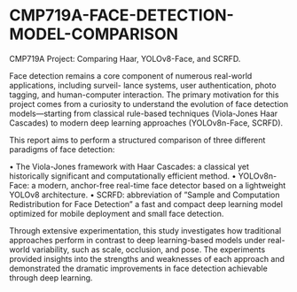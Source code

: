 # CMP719A-FACE-DETECTION-MODEL-COMPARISON
CMP719A Project: Comparing Haar, YOLOv8-Face, and SCRFD. 

Face detection remains a core component of numerous real-world applications, including surveil-
lance systems, user authentication, photo tagging, and human-computer interaction. The primary
motivation for this project comes from a curiosity to understand the evolution of face detection
models—starting from classical rule-based techniques (Viola-Jones Haar Cascades) to modern deep
learning approaches (YOLOv8n-Face, SCRFD).

This report aims to perform a structured comparison of three different paradigms of face detection:

• The Viola-Jones framework with Haar Cascades: a classical yet historically significant and
computationally efficient method.
• YOLOv8n-Face: a modern, anchor-free real-time face detector based on a lightweight
YOLOv8 architecture.
• SCRFD: abbreviation of ”Sample and Computation Redistribution for Face Detection” a
fast and compact deep learning model optimized for mobile deployment and small face
detection.

Through extensive experimentation, this study investigates how traditional approaches perform in
contrast to deep learning-based models under real-world variability, such as scale, occlusion, and
pose. The experiments provided insights into the strengths and weaknesses of each approach and
demonstrated the dramatic improvements in face detection achievable through deep learning.

